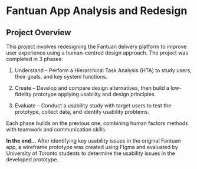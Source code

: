 # Fantuan App Analysis and Redesign

## Project Overview

This project involves redesigning the Fantuan delivery platform to improve user experience using a human-centred design approach. The project was completed in 3 phases:

1. Understand – Perform a Hierarchical Task Analysis (HTA) to study users, their goals, and key system functions.

2. Create – Develop and compare design alternatives, then build a low-fidelity prototype applying usability and design principles.

3. Evaluate – Conduct a usability study with target users to test the prototype, collect data, and identify usability problems.

Each phase builds on the previous one, combining human factors methods with teamwork and communication skills.

**In the end...**
After identifying key usability issues in the original Fantuan app, a wireframe prototype was created using Figma and evaluated by University of Toronto students to determine the usability issues in the developed prototype.

